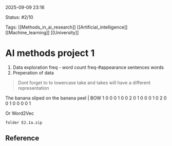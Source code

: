 
2025-09-09 23:16

Status: #2/10

Tags: [[Methods_in_ai_research]] [[Artificial_intelligence]] [[Machine_learning]] [[University]]

# AI methods project 1

1. Data exploration
	freq - word count
	 freq-#appearance sentences words
2. Preperation of data

> Dont forget to to lowercase
> take and takes will have a different representation

The banana sliped on the banana peel | BOW
1         0             0        0     1       0           0         2
0          1             0          0   0  1             0           2
0         0              1      0      0      0             0         1

Or
Word2Vec

	folder E2.1a.zip
	
## Reference
